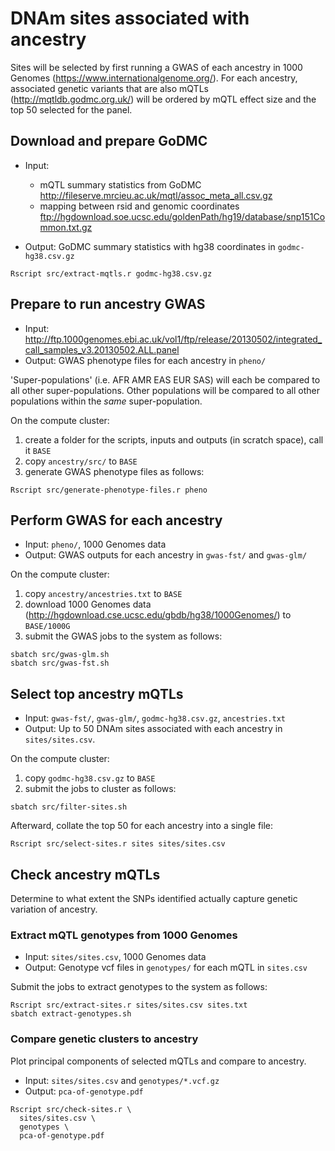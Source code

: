 # DNAm sites associated with ancestry

Sites will be selected by first running
a GWAS of each ancestry in 1000 Genomes (https://www.internationalgenome.org/).
For each ancestry, associated genetic variants that are also mQTLs (http://mqtldb.godmc.org.uk/)
will be ordered by mQTL effect size
and the top 50 selected for the panel.

## Download and prepare GoDMC

* Input:
  - mQTL summary statistics from GoDMC http://fileserve.mrcieu.ac.uk/mqtl/assoc_meta_all.csv.gz
  - mapping between rsid and genomic coordinates ftp://hgdownload.soe.ucsc.edu/goldenPath/hg19/database/snp151Common.txt.gz

* Output: GoDMC summary statistics with hg38 coordinates in `godmc-hg38.csv.gz`

```
Rscript src/extract-mqtls.r godmc-hg38.csv.gz
```

## Prepare to run ancestry GWAS

* Input: http://ftp.1000genomes.ebi.ac.uk/vol1/ftp/release/20130502/integrated_call_samples_v3.20130502.ALL.panel
* Output: GWAS phenotype files for each ancestry in `pheno/`

'Super-populations' (i.e. AFR AMR EAS EUR SAS) will each be compared
to all other super-populations.
Other populations will be compared to all other populations
within the *same* super-population.

On the compute cluster:
1. create a folder for the scripts, inputs and outputs (in scratch space),
    call it `BASE`
2. copy `ancestry/src/` to `BASE`
3. generate GWAS phenotype files as follows:

```
Rscript src/generate-phenotype-files.r pheno
```

## Perform GWAS for each ancestry

* Input: `pheno/`, 1000 Genomes data
* Output: GWAS outputs for each ancestry in `gwas-fst/` and `gwas-glm/` 

On the compute cluster:
1. copy `ancestry/ancestries.txt` to `BASE`
2. download 1000 Genomes data (http://hgdownload.cse.ucsc.edu/gbdb/hg38/1000Genomes/) to `BASE/1000G`
3. submit the GWAS jobs to the system as follows:

```
sbatch src/gwas-glm.sh
sbatch src/gwas-fst.sh
```

## Select top ancestry mQTLs

* Input: `gwas-fst/`, `gwas-glm/`, `godmc-hg38.csv.gz`, `ancestries.txt`
* Output: Up to 50 DNAm sites associated with each ancestry in `sites/sites.csv`.

On the compute cluster:
1. copy `godmc-hg38.csv.gz` to `BASE`
2. submit the jobs to cluster as follows:

```
sbatch src/filter-sites.sh
```

Afterward, collate the top 50 for each ancestry into a single file:

```
Rscript src/select-sites.r sites sites/sites.csv
```

## Check ancestry mQTLs

Determine to what extent the SNPs identified actually
capture genetic variation of ancestry.

### Extract mQTL genotypes from 1000 Genomes

* Input: `sites/sites.csv`, 1000 Genomes data
* Output: Genotype vcf files in `genotypes/` for each mQTL in `sites.csv`

Submit the jobs to extract genotypes to the system as follows:

```
Rscript src/extract-sites.r sites/sites.csv sites.txt
sbatch extract-genotypes.sh
```

### Compare genetic clusters to ancestry

Plot principal components of selected mQTLs and compare to ancestry.

* Input: `sites/sites.csv` and `genotypes/*.vcf.gz` 
* Output: `pca-of-genotype.pdf`

```
Rscript src/check-sites.r \
  sites/sites.csv \
  genotypes \
  pca-of-genotype.pdf
```
